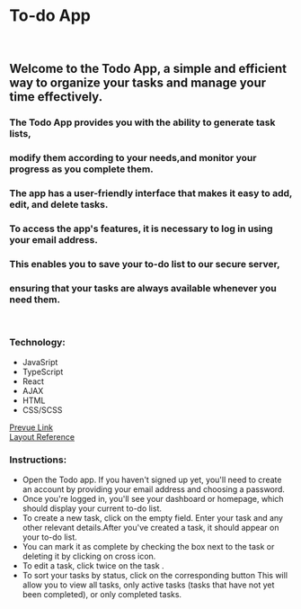 # To-do App

<br/>

## Welcome to the Todo App, a simple and efficient way to organize your tasks and manage your time effectively.<br/>
### The Todo App provides you with the ability to generate task lists, <br/>
### modify them according to your needs,and monitor your progress as you complete them.<br/>
### The app has a user-friendly interface that makes it easy to add, edit, and delete tasks.<br/>
### To access the app's features, it is necessary to log in using your email address.<br/>
### This enables you to save your to-do list to our secure server,<br/>
### ensuring that your tasks are always available whenever you need them.
<br/>


### Technology:

- JavaSript
- TypeScript
- React
- AJAX
- HTML
- CSS/SCSS


[Prevue Link](https://vitaliidox.github.io/todo_app/) <br/>
[Layout Reference](http://todomvc.com/examples/vanillajs/)

### Instructions:

- Open the Todo app. If you haven't signed up yet, you'll need to create an account by providing your email address and choosing a password.
- Once you're logged in, you'll see your dashboard or homepage, which should display your current to-do list.
- To create a new task, click on the empty field. Enter your task and any other relevant details.After you've created a task, it should appear on your to-do list.
- You can mark it as complete by checking the box next to the task or deleting it by clicking on cross icon.
- To edit a task, click twice on the task . 
- To sort your tasks by status, click on the corresponding button This will allow you to view all tasks, only active tasks (tasks that have not yet been completed), or only completed tasks.
